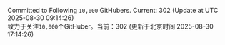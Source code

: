 Committed to Following `10,000` GitHubers. Current: <!-- FOLLOWING_COUNT -->302<!-- FOLLOWING_COUNT --> (Update at UTC <!-- LAST_UPDATED -->2025-08-30 09:14:26<!-- LAST_UPDATED -->)<br>
致力于关注`10,000`个GitHuber。当前：<!-- FOLLOWING_COUNT -->302<!-- FOLLOWING_COUNT --> (更新于北京时间 <!-- LAST_UPDATED_CST -->2025-08-30 17:14:26<!-- LAST_UPDATED_CST -->)
